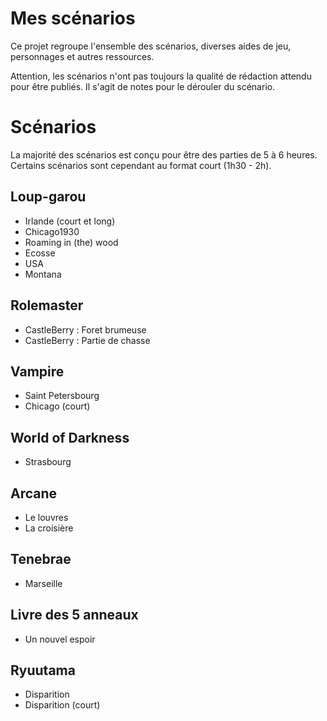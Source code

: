 # Mes scénarios

Ce projet regroupe l'ensemble des scénarios, diverses aides de jeu, personnages et autres ressources.

Attention, les scénarios n'ont pas toujours la qualité de rédaction attendu pour être publiés.
Il s'agit de notes pour le dérouler du scénario.


# Scénarios

La majorité des scénarios est conçu pour être des parties de 5 à 6 heures.
Certains scénarios sont cependant au format court (1h30 - 2h).

## Loup-garou

* Irlande (court et long)
* Chicago1930
* Roaming in (the) wood
* Ecosse
* USA
* Montana

## Rolemaster

* CastleBerry : Foret brumeuse
* CastleBerry : Partie de chasse

## Vampire

* Saint Petersbourg
* Chicago (court)

## World of Darkness

* Strasbourg

## Arcane

* Le louvres
* La croisière

## Tenebrae

* Marseille

## Livre des 5 anneaux

* Un nouvel espoir

## Ryuutama 

* Disparition 
* Disparition (court)


